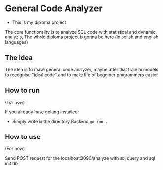 # General Code Analyzer

- This is my diploma project

The core functionality is to analyze SQL code with statistical and dynamic analyzis,
The whole diploma project is gonna be here (in polish and english languages)

## The idea

The idea is to make general code analyzer, maybe after that train ai models to recognise
"ideal code" and to make life of begginer programmers eazier


## How to run
(For now)

If you already have golang installed:
- Simply write in the directory Backend
`go run .`

## How to use
(For now)

Send POST request for the localhost:8090/analyze
with sql query and sql init db
